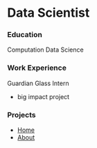 # Data Scientist  

### Education
Computation Data Science 

### Work Experience
Guardian Glass Intern 
- big impact project

### Projects


- [Home](/)
- [About](/about/)
